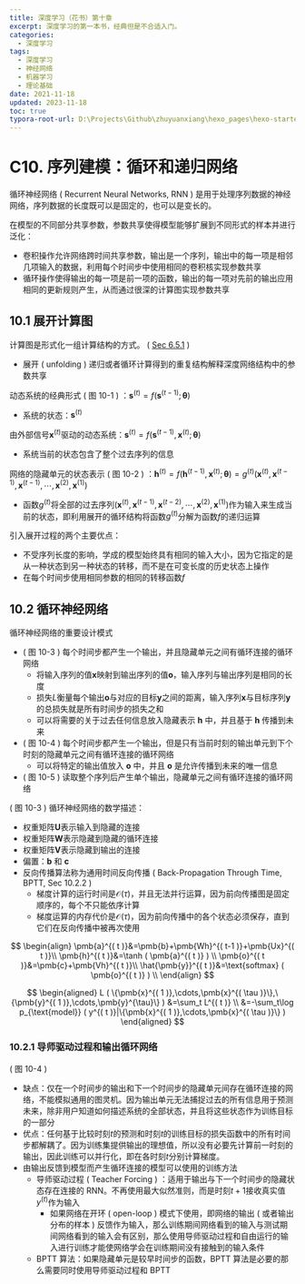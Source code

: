 ```yaml
---
title: 深度学习（花书）第十章
excerpt: 深度学习的第一本书，经典但是不合适入门。
categories:
  - 深度学习
tags:
  - 深度学习
  - 神经网络
  - 机器学习
  - 理论基础
date: 2021-11-18
updated: 2023-11-18
toc: true
typora-root-url: D:\Projects\Github\zhuyuanxiang\hexo_pages\hexo-starter\source\_posts\
---
```


# C10. 序列建模：循环和递归网络

循环神经网络 ( Recurrent Neural Networks, RNN ) 是用于处理序列数据的神经网络，序列数据的长度既可以是固定的，也可以是变长的。

在模型的不同部分共享参数，参数共享使得模型能够扩展到不同形式的样本并进行泛化：

-   卷积操作允许网络跨时间共享参数，输出是一个序列，输出中的每一项是相邻几项输入的数据，利用每个时间步中使用相同的卷积核实现参数共享
-   循环操作使得输出的每一项是前一项的函数，输出的每一项对先前的输出应用相同的更新规则产生，从而通过很深的计算图实现参数共享

## 10.1 展开计算图

计算图是形式化一组计算结构的方式。 ( [Sec 6.5.1](Ch06.md) )

-   展开 ( unfolding ) 递归或者循环计算得到的重复结构解释深度网络结构中的参数共享

动态系统的经典形式 ( 图 10-1 ) ：$\pmb{s}^{( t )}=f ( \pmb{s}^{( t-1 )};\pmb{\theta} )$

-   系统的状态：$\pmb{s}^{( t )}$

由外部信号$\pmb{x}^{( t )}$驱动的动态系统：$\pmb{s}^{( t )}=f ( \pmb{s}^{( t-1 )},\pmb{x}^{( t )};\pmb{\theta} )$

-   系统当前的状态包含了整个过去序列的信息

网络的隐藏单元的状态表示 ( 图 10-2 ) ：$\pmb{h}^{( t )}=f ( \pmb{h}^{( t-1 )},\pmb{x}^{( t )};\pmb{\theta} ) =g^{( t )} ( \pmb{x}^{( t )},\pmb{x}^{( t-1 )},\pmb{x}^{( t-1 )},\cdots,\pmb{x}^{( 2 )},\pmb{x}^{( 1 )} )$

-   函数$g^{( t )}$将全部的过去序列$( \pmb{x}^{( t )},\pmb{x}^{( t-1 )},\pmb{x}^{( t-2 )},\cdots,\pmb{x}^{( 2 )},\pmb{x}^{( 1 )} )$作为输入来生成当前的状态，即利用展开的循环结构将函数$g^{( t )}$分解为函数$f$的递归运算

引入展开过程的两个主要优点：

-   不受序列长度的影响，学成的模型始终具有相同的输入大小，因为它指定的是从一种状态到另一种状态的转移，而不是在可变长度的历史状态上操作
-   在每个时间步使用相同参数的相同的转移函数$f$

## 10.2 循环神经网络

循环神经网络的重要设计模式

-   ( 图 10-3 ) 每个时间步都产生一个输出，并且隐藏单元之间有循环连接的循环网络
    -   将输入序列的值$\pmb{x}$映射到输出序列的值$\pmb{o}$，输入序列与输出序列是相同的长度
    -   损失$L$衡量每个输出$\pmb{o}$与对应的目标$\pmb{y}$之间的距离，输入序列$\pmb{x}$与目标序列$\pmb{y}$的总损失就是所有时间步的损失之和
    -   可以将需要的关于过去任何信息放入隐藏表示 $\pmb{h}$ 中，并且基于 $\pmb{h}$ 传播到未来
-   ( 图 10-4 ) 每个时间步都产生一个输出，但是只有当前时刻的输出单元到下个时刻的隐藏单元之间有循环连接的循环网络
    -   可以将特定的输出值放入 $\pmb{o}$ 中，并且 $\pmb{o}$ 是允许传播到未来的唯一信息
-   ( 图 10-5 ) 读取整个序列后产生单个输出，隐藏单元之间有循环连接的循环网络

 ( 图 10-3 ) 循环神经网络的数学描述：

-   权重矩阵$\pmb{U}$表示输入到隐藏的连接
-   权重矩阵$\pmb{W}$表示隐藏到隐藏的循环连接
-   权重矩阵$\pmb{V}$表示隐藏到输出的连接
-   偏置：$\pmb{b}$ 和 $\pmb{c}$
-   反向传播算法称为通用时间反向传播 ( Back-Propagation Through Time, BPTT, Sec 10.2.2 )
    -   梯度计算的运行时间是$\mathcal{O} ( \tau )$，并且无法并行运算，因为前向传播图是固定顺序的，每个不只能依序计算
    -   梯度运算的内存代价是$\mathcal{O} ( \tau )$，因为前向传播中的各个状态必须保存，直到它们在反向传播中被再次使用

$$
\begin{align}
    \pmb{a}^{( t )}&=\pmb{b}+\pmb{Wh}^{( t-1 )}+\pmb{Ux}^{( t )}\\
    \pmb{h}^{( t )}&=\tanh ( \pmb{a}^{( t )} ) \\
    \pmb{o}^{( t )}&=\pmb{c}+\pmb{Vh}^{( t )}\\
    \hat{\pmb{y}}^{( t )}&=\text{softmax} ( \pmb{o}^{( t )} ) \\
\end{align}
$$

$$
\begin{aligned}
    L ( \{\pmb{x}^{( 1 )},\cdots,\pmb{x}^{( \tau )}\},\{\pmb{y}^{( 1 )},\cdots,\pmb{y}^{\tau}\} )
        &=\sum_t L^{( t )}    \\
        &=-\sum_t\log p_{\text{model}} ( y^{( t )}|\{\pmb{x}^{( 1 )},\cdots,\pmb{x}^{( \tau )}\} )
\end{aligned}
$$

### 10.2.1 导师驱动过程和输出循环网络

 ( 图 10-4 )

-   缺点：仅在一个时间步的输出和下一个时间步的隐藏单元间存在循环连接的网络，不能模拟通用的图灵机。因为输出单元无法捕捉过去的所有信息用于预测未来，除非用户知道如何描述系统的全部状态，并且将这些状态作为训练目标的一部分
-   优点：任何基于比较时刻$t$的预测和时刻$t$的训练目标的损失函数中的所有时间步都解耦了。因为训练集提供输出的理想值，所以没有必要先计算前一时刻的输出，因此训练可以并行化，即在各时刻$t$分别计算梯度。
-   由输出反馈到模型而产生循环连接的模型可以使用的训练方法
    -   导师驱动过程 ( Teacher Forcing ) ：适用于输出与下一个时间步的隐藏状态存在连接的 RNN。不再使用最大似然准则，而是时刻$t+1$接收真实值$y^{( t )}$作为输入
        -   如果网络在开环 ( open-loop ) 模式下使用，即网络的输出 ( 或者输出分布的样本 ) 反馈作为输入，那么训练期间网络看到的输入与测试期间网络看到的输入会有区别，那么使用导师驱动过程和自由运行的输入进行训练才能使网络学会在训练期间没有接触到的输入条件
    -   BPTT 算法：如果隐藏单元是较早时间步的函数，BPTT 算法是必要的那么需要同时使用导师驱动过程和 BPTT
